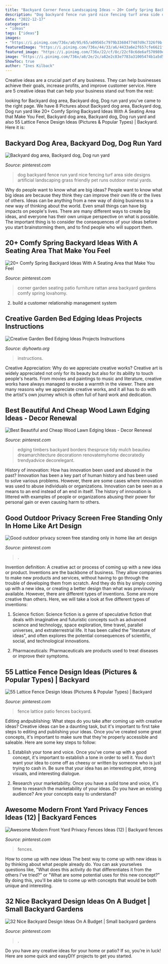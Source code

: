 ```yaml
---
title: "Backyard Corner Fence Landscaping Ideas ~ 20+ Comfy Spring Backyard Ideas With A Seating Area That Make You Feel"
description: "Dog backyard fence run yard nice fencing turf area side designs artificial landscaping grass friendly pet runs outdoor metal yards"
date: "2022-12-17"
categories:
- "ideas"
tags: ["ideas"]
images:
- "https://i.pinimg.com/736x/a0/95/65/a09565c7979b3360477407d9c7326f9b.jpg"
featuredImage: "https://i.pinimg.com/736x/44/33/a6/4433a6e2f657cfe6621f34385bbeec61.jpg"
featured_image: "https://i.pinimg.com/736x/22/cf/8c/22cf8c6de6af570989e3f117b25b879f--backyard-projects-backyard-ideas.jpg"
image: "https://i.pinimg.com/736x/a8/2e/2c/a82e2c83e7783a31005474b1a5d5c11e.jpg"
ShowToc: true
author: "Ines Kilback"
---
```



Creative ideas are a crucial part of any business. They can help businesses achieve their goals, increase profits, and improve customer service. Here are 5 creative ideas that can help your business stand out from the rest:

	

		
looking for Backyard dog area, Backyard dog, Dog run yard you've came to the right page. We have 8 Pictures about Backyard dog area, Backyard dog, Dog run yard like 20+ Comfy Spring Backyard Ideas With A Seating Area that Make You Feel, Backyard dog area, Backyard dog, Dog run yard and also 55 Lattice Fence Design Ideas (Pictures &amp; Popular Types) | Backyard. Here it is:
		
    
## Backyard Dog Area, Backyard Dog, Dog Run Yard

<img loading=lazy src="https://i.pinimg.com/736x/22/cf/8c/22cf8c6de6af570989e3f117b25b879f--backyard-projects-backyard-ideas.jpg" onerror="this.onerror=null;this.src='https://tse3.mm.bing.net/th?id=OIP.hz4AW-lCgnkkaQCDRT5VYQHaFj&amp;pid=15.1';" alt="Backyard dog area, Backyard dog, Dog run yard">

_Source: pinterest.com_

>dog backyard fence run yard nice fencing turf area side designs artificial landscaping grass friendly pet runs outdoor metal yards. 

	

Why do people want to know what are big ideas?
People want to know what big ideas are because they think they can improve their own life or the lives of others. Ideas can be anything from a new way of doing business to a new way of thinking about the world. Even small things can have big impacts on people's lives. There are many different ways to create big ideas, and everyone has their own unique perspective on what is possible. The important thing is to consider the consequences of your ideas before you start brainstorming them, and to find people who will support them.

    
## 20+ Comfy Spring Backyard Ideas With A Seating Area That Make You Feel

<img loading=lazy src="https://i.pinimg.com/736x/a8/2e/2c/a82e2c83e7783a31005474b1a5d5c11e.jpg" onerror="this.onerror=null;this.src='https://tse2.mm.bing.net/th?id=OIP.cMVlU5dYkXd5QRCnUeKYNAHaHd&amp;pid=15.1';" alt="20+ Comfy Spring Backyard Ideas With A Seating Area that Make You Feel">

_Source: pinterest.com_

>corner garden seating patio furniture rattan area backyard gardens comfy spring lovahomy. 

	

2. build a customer relationship management system

    
## Creative Garden Bed Edging Ideas Projects Instructions

<img loading=lazy src="https://www.diyhowto.org/wp-content/uploads/Wood-Block-Garden-Edging-20-Creative-Garden-Bed-Edging-Ideas-Projects-Instructions-DIYHowto.jpg" onerror="this.onerror=null;this.src='https://tse3.mm.bing.net/th?id=OIP.G30Sw2L_qyHGZ2VxrqdBYwHaLK&amp;pid=15.1';" alt="Creative Garden Bed Edging Ideas Projects Instructions">

_Source: diyhowto.org_

>instructions. 

	

Creative Appreciation: Why do we appreciate creative works?
Creative art is widely appreciated not only for its beauty but also for its ability to touch people's hearts. From movies and paintings to music and literature, creative works have always managed to evoke a warmth in the viewer. There are many reasons why we appreciate creative works, and it all has to do with the artist's own journey which is often full of hard work and dedication.

    
## Best Beautiful And Cheap Wood Lawn Edging Ideas - Decor Renewal

<img loading=lazy src="https://i.pinimg.com/736x/44/33/a6/4433a6e2f657cfe6621f34385bbeec61.jpg" onerror="this.onerror=null;this.src='https://tse4.mm.bing.net/th?id=OIP.qgLh8cJnG0DgGag3j8qU4AHaMV&amp;pid=15.1';" alt="Best Beautiful and Cheap Wood Lawn Edging Ideas - Decor Renewal">

_Source: pinterest.com_

>edging timbers backyard borders thespruce tidy mulch beaulieu dreamarchitecture decorationn renovatemyhome decoratediy trendyadvice decorelegant. 

	

History of innovation: How has innovation been used and abused in the past?
Innovation has been a key part of human history and has been used to solve various problems. However, there are some cases where innovation was used to abuse individuals or organizations. Innovation can be seen as a means to an end instead of an end in itself. The history of innovation is littered with examples of people or organizations abusing their power for personal gain or even causing harm to others.

    
## Good Outdoor Privacy Screen Free Standing Only In Home Like Art Design

<img loading=lazy src="https://i.pinimg.com/736x/8e/a6/66/8ea66605fb4c1ffed08f17a8703552d3.jpg" onerror="this.onerror=null;this.src='https://tse4.mm.bing.net/th?id=OIP.o8ppQ3XqZ2h6ydQLYhI_nwHaJ3&amp;pid=15.1';" alt="Good outdoor privacy screen free standing only in home like art design">

_Source: pinterest.com_

>. 

	

Invention definition: A creative act or process of coming up with a new idea or product.
Inventions are the backbone of business. They allow companies to make new products and services, without having to go through the trouble of developing them from scratch. And they do this by simply coming up with a new idea, or creating a better design than what was previously available.
However, there are different types of inventions. Some are more creative than others. Here, we will take a look at five different types of inventions:

1) Science fiction: Science fiction is a genre of speculative fiction that deals with imaginative and futuristic concepts such as advanced science and technology, space exploration, time travel, parallel universes, and extraterrestrial life. It has been called the "literature of ideas", and often explores the potential consequences of scientific, social, and technological innovations.

2) Pharmaceuticals: Pharmaceuticals are products used to treat diseases or improve their symptoms.

    
## 55 Lattice Fence Design Ideas (Pictures &amp; Popular Types) | Backyard

<img loading=lazy src="https://i.pinimg.com/736x/d4/a2/3d/d4a23d67dbe3a253f66ae0cab495d040.jpg" onerror="this.onerror=null;this.src='https://tse1.mm.bing.net/th?id=OIP.YaGzNiQHrVXVXLcGdY4sFQHaNK&amp;pid=15.1';" alt="55 Lattice Fence Design Ideas (Pictures &amp; Popular Types) | Backyard">

_Source: pinterest.com_

>fence lattice patio fences backyard. 

	

Editing andpublishing: What steps do you take after coming up with creative ideas?
Creative ideas can be a daunting task, but it's important to first take steps to editing and publishing your ideas. Once you've created some great concepts, it's important to make sure that they're properly accessible and saleable. Here are some key steps to follow:
1. Establish your tone and voice. Once you've come up with a good concept, it's important to establish a tone in order to sell it. You don't want your idea to come off as cheesy or written by someone who is just trying to cash in. Be sure that your idea has an interesting plot, strong visuals, and interesting dialogue.

2. Research your marketability. Once you have a solid tone and voice, it's time to research the marketability of your ideas. Do you have an existing audience? Are your concepts easy to understand?

    
## Awesome Modern Front Yard Privacy Fences Ideas (12) | Backyard Fences

<img loading=lazy src="https://i.pinimg.com/736x/c4/28/4f/c4284f13030cc0f564dcf2af4801d875.jpg" onerror="this.onerror=null;this.src='https://tse4.mm.bing.net/th?id=OIP._YoEgrWmDGZtBU5HEu6vmgHaLH&amp;pid=15.1';" alt="Awesome Modern Front Yard Privacy Fences Ideas (12) | Backyard fences">

_Source: pinterest.com_

>fences. 

	

How to come up with new ideas
The best way to come up with new ideas is by thinking about what people already do. You can ask yourselves questions like, "What does this activity do that differentiates it from the others I've tried?" or "What are some potential uses for this new concept?" By doing this, you'll be able to come up with concepts that would be both unique and interesting.

    
## 32 Nice Backyard Design Ideas On A Budget | Small Backyard Gardens

<img loading=lazy src="https://i.pinimg.com/736x/a0/95/65/a09565c7979b3360477407d9c7326f9b.jpg" onerror="this.onerror=null;this.src='https://tse1.mm.bing.net/th?id=OIP.nV780_jKezry0LXE1bJb5wHaLI&amp;pid=15.1';" alt="32 Nice Backyard Design Ideas On A Budget | Small backyard gardens">

_Source: pinterest.com_

>. 

	

Do you have any creative ideas for your home or patio? If so, you're in luck! Here are some quick and easyDIY projects to get you started.

